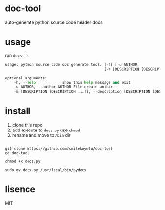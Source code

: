 # doc-tool
auto-generate python source code header docs

# usage

run `docs -h`

``` python
usage: python source code doc generate tool. [-h] [-u AUTHOR]
                                             [-m [DESCRIPTION [DESCRIPTION ...]]]

optional arguments:
    -h, --help            show this help message and exit
    -u AUTHOR, --author AUTHOR File create author
    -m [DESCRIPTION [DESCRIPTION ...]], --description [DESCRIPTION [DESCRIPTION ...]] module function description

```

# install

1. clone this repo
2. add execute to `docs.py` use `chmod`
3. rename and move to `/bin` dir

``` shell

git clone https://github.com/smileboywtu/doc-tool
cd doc-tool

chmod +x docs.py

sudo mv docs.py /usr/local/bin/pydocs

```

# lisence

MIT
